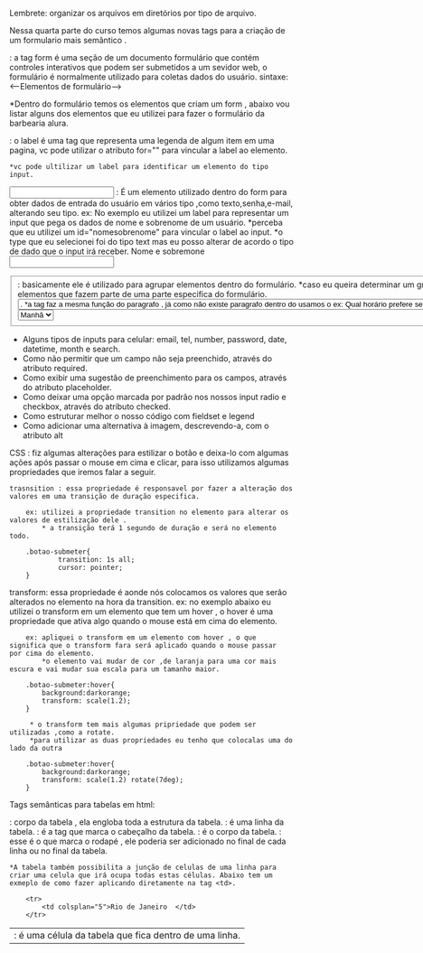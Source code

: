 Lembrete: organizar os arquivos em diretórios por tipo de arquivo. 

Nessa quarta parte do curso temos algumas novas tags para a criação de um formulario mais semântico .

<form>: a tag form é uma seção de um documento formulário que contém controles interativos que podem ser submetidos a um sevidor web, o formulário é normalmente utilizado para coletas dados do usuário. 
    sintaxe: <form>
                <--Elementos de formulário-->
            </form>

 *Dentro do formulário temos os elementos que criam um form , abaixo vou listar alguns dos elementos que eu utilizei para fazer o formulário da barbearia alura. 

 <label> : o label é uma tag que representa uma legenda de algum item em uma pagina, vc pode utilizar o atributo for="" para vincular a label ao elemento. 
 
    *vc pode ultilizar um label para identificar um elemento do tipo input. 

<input> : É um elemento utilizado dentro do form para obter dados de entrada do usuário em vários tipo ,como texto,senha,e-mail, alterando seu tipo. 
        ex: No exemplo eu utilizei um label para representar um input que pega os dados de nome e sobrenome de um usuário. 
        *perceba que eu utilizei um id="nomesobrenome" para vincular o label ao input.
        *o type que eu selecionei foi do tipo text mas eu posso alterar de acordo o tipo de dado que o input irá receber. 
            <label for="nomesobrenome"> Nome e sobremone </label> 
            <input type="text" id="nomesobrenome" class="input-padrao" required>

<fieldset>: basicamente ele é utilizado para agrupar elementos dentro do formulário.
        *caso eu queira determinar um grupo de elementos que fazem parte de uma parte especifica do formulário.
<select> : representa um controle que representa um menu de opções , as opções são representadas pela tag <option>.
        *a tag <legend> faz a mesma função do paragrafo <p> , já como não existe paragrafo dentro do <fieldset> usamos o <legend> 
            ex: 
            <fieldset>
                <legend>Qual horário prefere ser atendido? </legend>
                    <select> 
                        <option>Manhã</option>
                        <option>Tarde</option>
                        <option>Noite</option>
                    </select>
            </fieldset>

* Alguns tipos de inputs para celular: email, tel, number, password, date,  
  datetime, month e search.
* Como não permitir que um campo não seja preenchido, através do atributo required.
* Como exibir uma sugestão de preenchimento para os campos, através do atributo    placeholder.
* Como deixar uma opção marcada por padrão nos nossos input radio e checkbox, através do atributo checked.
* Como estruturar melhor o nosso código com fieldset e legend
* Como adicionar uma alternativa à imagem, descrevendo-a, com o atributo alt

CSS : fiz algumas alterações para estilizar o botão e deixa-lo com algumas ações após passar o mouse em cima e clicar, para isso utilizamos algumas propriedades que iremos falar a seguir. 

    trasnsition : essa propriedade é responsavel por fazer a alteração dos valores em uma transição de duração especifica.

        ex: utilizei a propriedade transition no elemento para alterar os valores de estilização dele . 
            * a transição terá 1 segundo de duração e será no elemento todo. 

        .botao-submeter{ 
                transition: 1s all;
                cursor: pointer;
        }

transform: essa propriedade é aonde nós colocamos os valores que serão alterados no elemento na hora da transition.
    ex: no exemplo abaixo eu utilizei o transform em um elemento que tem um hover , o hover é uma propriedade que ativa algo quando o mouse está em cima do elemento.

        ex: apliquei o transform em um elemento com hover , o que significa que o transform fara será aplicado quando o mouse passar  por cima do elemento.
            *o elemento vai mudar de cor ,de laranja para uma cor mais escura e vai mudar sua escala para um tamanho maior.

        .botao-submeter:hover{ 
            background:darkorange;
            transform: scale(1.2);
        }

         * o transform tem mais algumas pripriedade que podem ser utilizadas ,como a rotate.
         *para utilizar as duas propriedades eu tenho que colocalas uma do lado da outra  

        .botao-submeter:hover{ 
            background:darkorange;
            transform: scale(1.2) rotate(7deg);
        }

Tags semânticas para tabelas em html: 
 <table>: corpo da tabela , ela engloba toda a estrutura da tabela. 
 <tr> : é uma linha da tabela. 
 <td> : é uma célula da tabela que fica dentro de uma linha. 
 <thead>: é a tag que marca o cabeçalho da tabela.
 <tbody>: é o corpo da tabela. 
 <tfoot>: esse é o que marca o rodapé , ele poderia ser adicionado no final de cada linha ou no final da tabela. 

    *A tabela também possibilita a junção de celulas de uma linha para criar uma celula que irá ocupa todas estas células. Abaixo tem um exmeplo de como fazer aplicando diretamente na tag <td>.

        <tr>
            <td colsplan="5">Rio de Janeiro  </td>
        </tr> 
 
 


